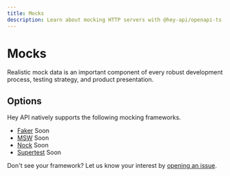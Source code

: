 ```yaml
---
title: Mocks
description: Learn about mocking HTTP servers with @hey-api/openapi-ts.
---
```


# Mocks

Realistic mock data is an important component of every robust development process, testing strategy, and product presentation.

## Options

Hey API natively supports the following mocking frameworks.

- [Faker](/openapi-ts/plugins/faker) <span data-soon>Soon</span>
- [MSW](/openapi-ts/plugins/msw) <span data-soon>Soon</span>
- [Nock](/openapi-ts/plugins/nock) <span data-soon>Soon</span>
- [Supertest](/openapi-ts/plugins/supertest) <span data-soon>Soon</span>

Don't see your framework? Let us know your interest by [opening an issue](https://github.com/hey-api/openapi-ts/issues).

<!--@include: ../examples.md-->
<!--@include: ../sponsors.md-->
